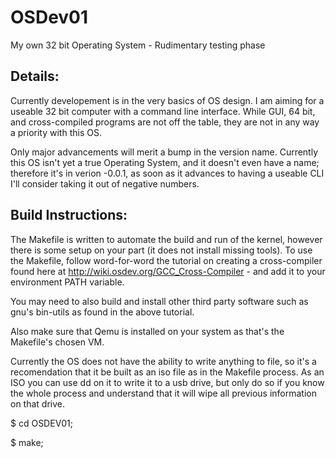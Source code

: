 # OSDev01
My own 32 bit Operating System - Rudimentary testing phase
##
## Details:
Currently developement is in the very basics of OS design. I am aiming for a useable 32 bit computer with a command line interface. 
While GUI, 64 bit, and cross-compiled programs are not off the table, they are not in any way a priority with this OS.


Only major advancements will merit a bump in the version name. Currently this OS isn't yet a true Operating System, and it doesn't even have a name; therefore it's in verion -0.0.1, as soon as it advances to having a useable CLI I'll consider taking it out of negative numbers. 


## Build Instructions:
The Makefile is written to automate the build and run of the kernel, however there is some setup on your part (it does not install missing tools). 
To use the Makefile, follow word-for-word the tutorial on creating a cross-compiler found here at http://wiki.osdev.org/GCC_Cross-Compiler - and add it to your environment PATH variable.

You may need to also build and install other third party software such as gnu's bin-utils as found in the above tutorial.

Also make sure that Qemu is installed on your system as that's the Makefile's chosen VM.

Currently the OS does not have the ability to write anything to file, so it's a recomendation that it be built as an iso file as in the Makefile process. As an ISO you can use dd on it to write it to a usb drive, but only do so if you know the whole process and understand that it will wipe all previous information on that drive.


$ cd OSDEV01;

$ make; 


